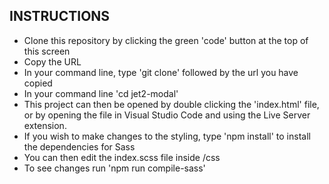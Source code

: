 ## INSTRUCTIONS

- Clone this repository by clicking the green 'code' button at the top of this screen
- Copy the URL
- In your command line, type 'git clone' followed by the url you have copied
- In your command line 'cd jet2-modal'
- This project can then be opened by double clicking the 'index.html' file, or by opening the file in Visual Studio Code and using the Live Server extension.
- If you wish to make changes to the styling, type 'npm install' to install the dependencies for Sass
- You can then edit the index.scss file inside /css
- To see changes run 'npm run compile-sass'
